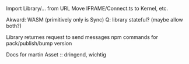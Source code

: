Import Library/... from URL
Move IFRAME/Connect.ts to Kernel, etc.

Akward: WASM (primitively only is Sync)
Q: library stateful? (maybe allow both?)

Library returnes request to send messages
npm commands for pack/publish/bump version

Docs for martin
Asset :: dringend, wichtig
